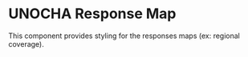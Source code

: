 UNOCHA Response Map
===================

This component provides styling for the responses maps (ex: regional coverage).
